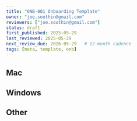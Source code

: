 ```yaml
---
title: "ONB-001 Onboarding Template"
owner: "joe.southin@gmail.com"
reviewers: ["joe.southin@gmail.com"]
status: draft
first_published: 2025-05-29
last_reviewed: 2025-05-29
next_review_due: 2026-05-29   # 12-month cadence
tags: [meta, template, onb]
---
```


## Mac

## Windows

## Other